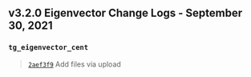 
## v3.2.0 Eigenvector Change Logs - September 30, 2021

### `tg_eigenvector_cent`

> [`2aef3f9`](https://github.com/tigergraph/gsql-graph-algorithms/commit/2aef3f943b4b5d90ad1ccec4b862232cfda9f14a) Add files via upload
